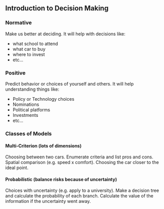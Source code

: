 ## Introduction to Decision Making

### Normative

Make us better at deciding. It will help with decisions like:

* what school to attend
* what car to buy
* where to invest
* etc...

### Positive

Predict behavior or choices of yourself and others. It will help understanding things like:

* Policy or Technology choices
* Nominations
* Political platforms
* Investments
* etc...

### Classes of Models

#### Multi-Criterion (lots of dimensions)

Choosing between two cars. Enumerate criteria and list pros and cons. Spatial comparison (e.g. speed x comfort). Choosing the car closer to the ideal point.

#### Probabilistic (balance risks because of uncertainty)

Choices with uncertainty (e.g. apply to a university). Make a decision tree and calculate the probability of each branch. Calculate the value of the information if the uncertainty went away.

